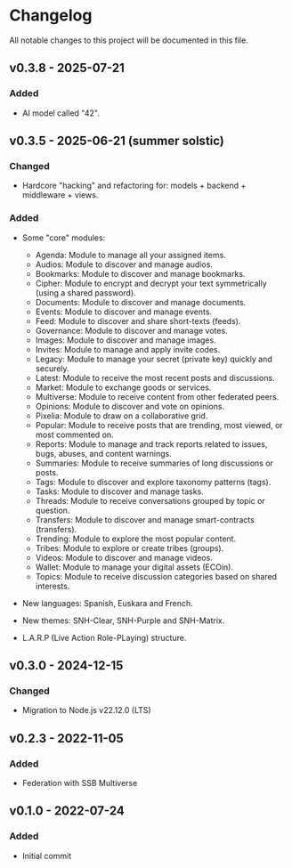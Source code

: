 # Changelog

All notable changes to this project will be documented in this file.

<!--
## [Unreleased]

### Added
### Changed
### Deprecated
### Removed
### Fixed
### Security
-->

## v0.3.8 - 2025-07-21

### Added

- AI model called "42".

## v0.3.5 - 2025-06-21 (summer solstic)

### Changed

- Hardcore "hacking" and refactoring for: models + backend + middleware + views.

### Added

- Some "core" modules:

  + Agenda: Module to manage all your assigned items.
  + Audios: Module to discover and manage audios.
  + Bookmarks: Module to discover and manage bookmarks.
  + Cipher: Module to encrypt and decrypt your text symmetrically (using a shared password).
  + Documents: Module to discover and manage documents.
  + Events: Module to discover and manage events.
  + Feed: Module to discover and share short-texts (feeds).
  + Governance: Module to discover and manage votes.
  + Images: Module to discover and manage images.
  + Invites: Module to manage and apply invite codes.
  + Legacy: Module to manage your secret (private key) quickly and securely.
  + Latest: Module to receive the most recent posts and discussions.
  + Market: Module to exchange goods or services.
  + Multiverse: Module to receive content from other federated peers.
  + Opinions: Module to discover and vote on opinions.
  + Pixelia: Module to draw on a collaborative grid.
  + Popular: Module to receive posts that are trending, most viewed, or most commented on.
  + Reports: Module to manage and track reports related to issues, bugs, abuses, and content warnings.
  + Summaries: Module to receive summaries of long discussions or posts.
  + Tags: Module to discover and explore taxonomy patterns (tags).
  + Tasks: Module to discover and manage tasks.
  + Threads: Module to receive conversations grouped by topic or question.
  + Transfers: Module to discover and manage smart-contracts (transfers).
  + Trending: Module to explore the most popular content.
  + Tribes: Module to explore or create tribes (groups).
  + Videos: Module to discover and manage videos.
  + Wallet: Module to manage your digital assets (ECOin).
  + Topics: Module to receive discussion categories based on shared interests.

- New languages: Spanish, Euskara and French.

- New themes: SNH-Clear, SNH-Purple and SNH-Matrix.

- L.A.R.P (Live Action Role-PLaying) structure.

## v0.3.0 - 2024-12-15

### Changed

- Migration to Node.js v22.12.0 (LTS)

## v0.2.3 - 2022-11-05

### Added

- Federation with SSB Multiverse

## v0.1.0 - 2022-07-24

### Added

- Initial commit
